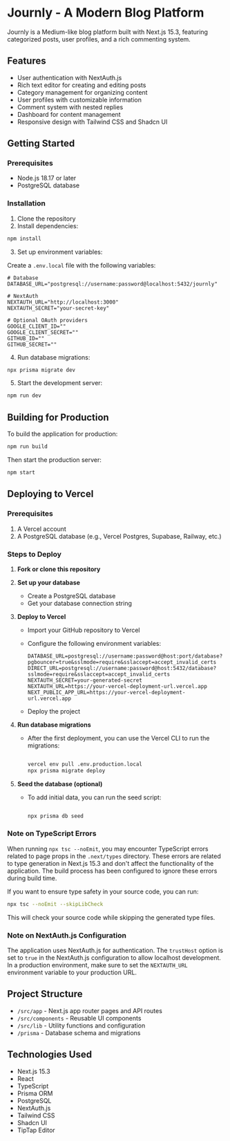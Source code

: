 # Journly - A Modern Blog Platform

Journly is a Medium-like blog platform built with Next.js 15.3, featuring categorized posts, user profiles, and a rich commenting system.

## Features

- User authentication with NextAuth.js
- Rich text editor for creating and editing posts
- Category management for organizing content
- User profiles with customizable information
- Comment system with nested replies
- Dashboard for content management
- Responsive design with Tailwind CSS and Shadcn UI

## Getting Started

### Prerequisites

- Node.js 18.17 or later
- PostgreSQL database

### Installation

1. Clone the repository
2. Install dependencies:

```bash
npm install
```

3. Set up environment variables:

Create a `.env.local` file with the following variables:

``` plaintext
# Database
DATABASE_URL="postgresql://username:password@localhost:5432/journly"

# NextAuth
NEXTAUTH_URL="http://localhost:3000"
NEXTAUTH_SECRET="your-secret-key"

# Optional OAuth providers
GOOGLE_CLIENT_ID=""
GOOGLE_CLIENT_SECRET=""
GITHUB_ID=""
GITHUB_SECRET=""
```

4. Run database migrations:

```bash
npx prisma migrate dev
```

5. Start the development server:

```bash
npm run dev
```

## Building for Production

To build the application for production:

```bash
npm run build
```

Then start the production server:

```bash
npm start
```

## Deploying to Vercel

### Prerequisites

1. A Vercel account
2. A PostgreSQL database (e.g., Vercel Postgres, Supabase, Railway, etc.)

### Steps to Deploy

1. **Fork or clone this repository**

2. **Set up your database**
   - Create a PostgreSQL database
   - Get your database connection string

3. **Deploy to Vercel**
   - Import your GitHub repository to Vercel
   - Configure the following environment variables:

     ```
     DATABASE_URL=postgresql://username:password@host:port/database?pgbouncer=true&sslmode=require&sslaccept=accept_invalid_certs
     DIRECT_URL=postgresql://username:password@host:5432/database?sslmode=require&sslaccept=accept_invalid_certs
     NEXTAUTH_SECRET=your-generated-secret
     NEXTAUTH_URL=https://your-vercel-deployment-url.vercel.app
     NEXT_PUBLIC_APP_URL=https://your-vercel-deployment-url.vercel.app
     ```

   - Deploy the project

4. **Run database migrations**
   - After the first deployment, you can use the Vercel CLI to run the migrations:

     ```bash

     vercel env pull .env.production.local
     npx prisma migrate deploy
     ```

5. **Seed the database (optional)**
   - To add initial data, you can run the seed script:

     ```bash

     npx prisma db seed
     ```

### Note on TypeScript Errors

When running `npx tsc --noEmit`, you may encounter TypeScript errors related to page props in the `.next/types` directory. These errors are related to type generation in Next.js 15.3 and don't affect the functionality of the application. The build process has been configured to ignore these errors during build time.

If you want to ensure type safety in your source code, you can run:

```bash
npx tsc --noEmit --skipLibCheck
```

This will check your source code while skipping the generated type files.

### Note on NextAuth.js Configuration

The application uses NextAuth.js for authentication. The `trustHost` option is set to `true` in the NextAuth.js configuration to allow localhost development. In a production environment, make sure to set the `NEXTAUTH_URL` environment variable to your production URL.

## Project Structure

- `/src/app` - Next.js app router pages and API routes
- `/src/components` - Reusable UI components
- `/src/lib` - Utility functions and configuration
- `/prisma` - Database schema and migrations

## Technologies Used

- Next.js 15.3
- React
- TypeScript
- Prisma ORM
- PostgreSQL
- NextAuth.js
- Tailwind CSS
- Shadcn UI
- TipTap Editor
